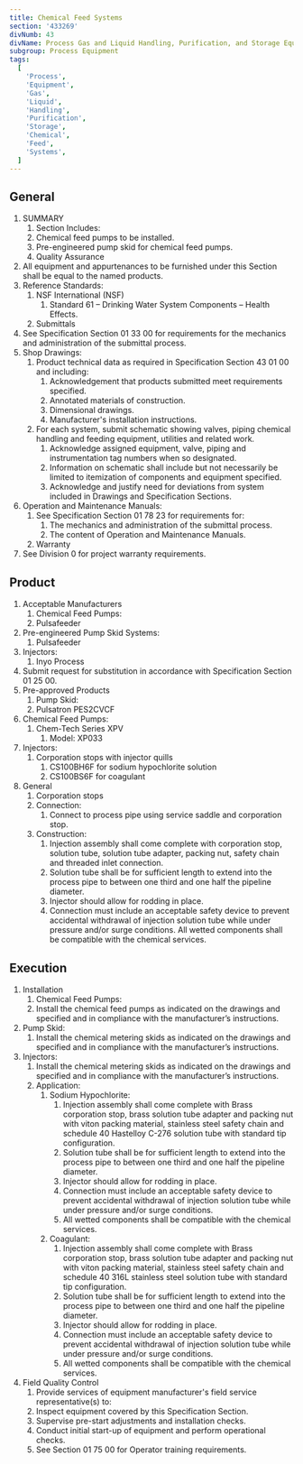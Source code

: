 ```yaml
---
title: Chemical Feed Systems
section: '433269'
divNumb: 43
divName: Process Gas and Liquid Handling, Purification, and Storage Equipment
subgroup: Process Equipment
tags:
  [
    'Process',
    'Equipment',
    'Gas',
    'Liquid',
    'Handling',
    'Purification',
    'Storage',
    'Chemical',
    'Feed',
    'Systems',
  ]
---
```


## General

1. SUMMARY
   1. Section Includes:
   1. Chemical feed pumps to be installed.
   1. Pre-engineered pump skid for chemical feed pumps.
   1. Quality Assurance
2. All equipment and appurtenances to be furnished under this Section shall be equal to the named products.
3. Reference Standards:
   1. NSF International (NSF)
      1. Standard 61 – Drinking Water System Components – Health Effects.
   2. Submittals
4. See Specification Section 01 33 00 for requirements for the mechanics and administration of the submittal process.
5. Shop Drawings:
   1. Product technical data as required in Specification Section 43 01 00 and including:
      1. Acknowledgement that products submitted meet requirements specified.
      2. Annotated materials of construction.
      3. Dimensional drawings.
      4. Manufacturer's installation instructions.
   2. For each system, submit schematic showing valves, piping chemical handling and feeding equipment, utilities and related work.
      1. Acknowledge assigned equipment, valve, piping and instrumentation tag numbers when so designated.
      2. Information on schematic shall include but not necessarily be limited to itemization of components and equipment specified.
      3. Acknowledge and justify need for deviations from system included in Drawings and Specification Sections.
6. Operation and Maintenance Manuals:
   1. See Specification Section 01 78 23 for requirements for:
      1. The mechanics and administration of the submittal process.
      2. The content of Operation and Maintenance Manuals.
   2. Warranty
7. See Division 0 for project warranty requirements.

## Product

1. Acceptable Manufacturers
   1. Chemical Feed Pumps:
   1. Pulsafeeder
2. Pre-engineered Pump Skid Systems:
   1. Pulsafeeder
3. Injectors:
   1. Inyo Process
4. Submit request for substitution in accordance with Specification Section 01 25 00.
5. Pre-approved Products
   1. Pump Skid:
   1. Pulsatron PES2CVCF
6. Chemical Feed Pumps:
   1. Chem-Tech Series XPV
      1. Model: XP033
7. Injectors:
   1. Corporation stops with injector quills
      1. CS100BH6F for sodium hypochlorite solution
      2. CS100BS6F for coagulant
8. General
   1. Corporation stops
   1. Connection:
      1. Connect to process pipe using service saddle and corporation stop.
   1. Construction:
      1. Injection assembly shall come complete with corporation stop, solution tube, solution tube adapter, packing nut, safety chain and threaded inlet connection.
      2. Solution tube shall be for sufficient length to extend into the process pipe to between one third and one half the pipeline diameter.
      3. Injector should allow for rodding in place.
      4. Connection must include an acceptable safety device to prevent accidental withdrawal of injection solution tube while under pressure and/or surge conditions. All wetted components shall be compatible with the chemical services.

## Execution

1. Installation
   1. Chemical Feed Pumps:
   1. Install the chemical feed pumps as indicated on the drawings and specified and in compliance with the manufacturer’s instructions.
2. Pump Skid:
   1. Install the chemical metering skids as indicated on the drawings and specified and in compliance with the manufacturer’s instructions.
3. Injectors:
   1. Install the chemical metering skids as indicated on the drawings and specified and in compliance with the manufacturer’s instructions.
   2. Application:
      1. Sodium Hypochlorite:
         1. Injection assembly shall come complete with Brass corporation stop, brass solution tube adapter and packing nut with viton packing material, stainless steel safety chain and schedule 40 Hastelloy C-276 solution tube with standard tip configuration.
         2. Solution tube shall be for sufficient length to extend into the process pipe to between one third and one half the pipeline diameter.
         3. Injector should allow for rodding in place.
         4. Connection must include an acceptable safety device to prevent accidental withdrawal of injection solution tube while under pressure and/or surge conditions.
         5. All wetted components shall be compatible with the chemical services.
      2. Coagulant:
         1. Injection assembly shall come complete with Brass corporation stop, brass solution tube adapter and packing nut with viton packing material, stainless steel safety chain and schedule 40 316L stainless steel solution tube with standard tip configuration.
         2. Solution tube shall be for sufficient length to extend into the process pipe to between one third and one half the pipeline diameter.
         3. Injector should allow for rodding in place.
         4. Connection must include an acceptable safety device to prevent accidental withdrawal of injection solution tube while under pressure and/or surge conditions.
         5. All wetted components shall be compatible with the chemical services.
4. Field Quality Control
   1. Provide services of equipment manufacturer's field service representative(s) to:
   1. Inspect equipment covered by this Specification Section.
   1. Supervise pre-start adjustments and installation checks.
   1. Conduct initial start-up of equipment and perform operational checks.
   1. See Section 01 75 00 for Operator training requirements.
